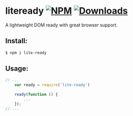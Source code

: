 # liteready [![NPM](https://nodei.co/npm/lite-ready.png?mini=true)](https://nodei.co/npm/lite-ready/) [![Downloads](https://img.shields.io/npm/dt/lite-ready.svg)](https://www.npmjs.com/package/lite-ready)

A lightweight DOM ready with great browser support.

## Install:
```bash
$ npm i lite-ready
```

## Usage:
```js
// ...
    var ready = require('lite-ready')
 
	ready(function () {
		...
	});
// ...
```
